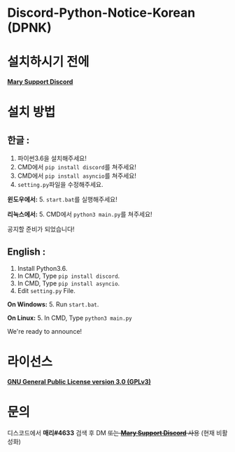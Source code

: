 Discord-Python-Notice-Korean (DPNK)
=============


# 설치하시기 전에

[**Mary Support Discord**](http://support.maryst.kro.kr/)

# 설치 방법

## __**한글**__ :

1. 파이썬3.6을 설치해주세요!
2. CMD에서 `pip install discord`를 쳐주세요!
3. CMD에서 `pip install asyncio`를 쳐주세요!
4. `setting.py`파일을 수정해주세요.

**윈도우에서:**
5. `start.bat`를 실행해주세요!

**리눅스에서:**
5. CMD에서 `python3 main.py`를 쳐주세요!

공지할 준비가 되었습니다!

## __**English**__ :

1. Install Python3.6.
2. In CMD, Type `pip install discord`.
3. In CMD, Type `pip install asyncio`.
4. Edit `setting.py` File.

**On Windows:**
5. Run `start.bat`.

**On Linux:**
5. In CMD, Type `python3 main.py`

We're ready to announce!

# 라이선스

[**GNU General Public License version 3.0 (GPLv3)**](https://opensource.org/licenses/gpl-3.0.html/)

# 문의

디스코드에서 **매리#4633** 검색 후 DM ~~또는 [**Mary Support Discord**](http://support.maryst.kro.kr/) 사용~~ (현재 비활성화)
